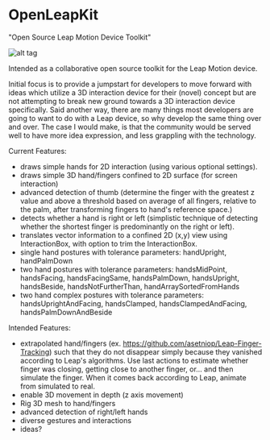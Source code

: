 OpenLeapKit
===========

"Open Source Leap Motion Device Toolkit"

![alt tag](https://raw.github.com/voxq/OpenLeapKit/2e63cc67b17bde820d68a61812cec57e215113c6/screenshots/single_hand-various_options.png)

Intended as a collaborative open source toolkit for the Leap Motion device. 

Initial focus is to provide a jumpstart for developers to move forward with ideas which utilize a 3D interaction device for their (novel) concept but are not attempting to break new ground towards a 3D interaction device specifically. Said another way, there are many things most developers are going to want to do with a Leap device, so why develop the same thing over and over. The case I would make, is that the community would be served well to have more idea expression, and less grappling with the technology.

Current Features:
- draws simple hands for 2D interaction (using various optional settings).
- draws simple 3D hand/fingers confined to 2D surface (for screen interaction)
- advanced detection of thumb (determine the finger with the greatest z value and above a threshold based on average of all fingers, relative to the palm, after transforming fingers to hand's reference space.)
- detects whether a hand is right or left (simplistic technique of detecting whether the shortest finger is predominantly on the right or left).
- translates vector information to a confined 2D (x,y) view using InteractionBox, with option to trim the InteractionBox.
- single hand postures with tolerance parameters: handUpright, handPalmDown
- two hand postures with tolerance parameters: handsMidPoint, handsFacing, handsFacingSame, handsPalmDown, handsUpright, handsBeside, handsNotFurtherThan, handArraySortedFromHands
- two hand complex postures with tolerance parameters: handsUprightAndFacing, handsClamped, handsClampedAndFacing, handsPalmDownAndBeside

Intended Features:
- extrapolated hand/fingers (ex. https://github.com/asetniop/Leap-Finger-Tracking) such that they do not disappear simply because they vanished according to Leap's algorithms. Use last actions to estimate whether finger was closing, getting close to another finger, or... and then simulate the finger. When it comes back according to Leap, animate from simulated to real.
- enable 3D movement in depth (z axis movement)
- Rig 3D mesh to hand/fingers
- advanced detection of right/left hands
- diverse gestures and interactions
- ideas?
